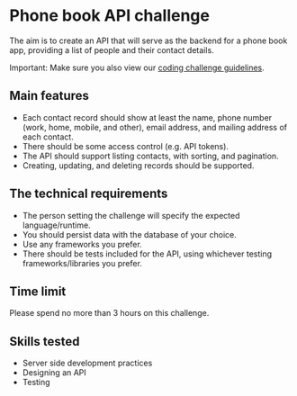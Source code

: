 # Phone book API challenge

The aim is to create an API that will serve as the backend for a phone book app, providing a list of people and their contact details.

Important: Make sure you also view our [coding challenge guidelines](README.md).

## Main features

- Each contact record should show at least the name, phone number (work, home, mobile, and other), email address, and mailing address of each contact.
- There should be some access control (e.g. API tokens).
- The API should support listing contacts, with sorting, and pagination.
- Creating, updating, and deleting records should be supported.

## The technical requirements

- The person setting the challenge will specify the expected language/runtime.
- You should persist data with the database of your choice.
- Use any frameworks you prefer.
- There should be tests included for the API, using whichever testing frameworks/libraries you prefer.

## Time limit

Please spend no more than 3 hours on this challenge.

## Skills tested

- Server side development practices
- Designing an API
- Testing
